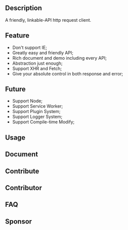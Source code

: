 ## Description

A friendly, linkable-API http request client.

## Feature

- Don't support IE;
- Greatly easy and friendly API;
- Rich document and demo including every API;
- Abstraction just enough;
- Support XHR and Fetch;
- Give your absolute control in both response and error;

## Future

- Support Node;
- Support Service Worker;
- Support Plugin System;
- Support Logger System;
- Support Compile-time Modify;

## Usage

## Document

## Contribute

## Contributor

## FAQ

## Sponsor
